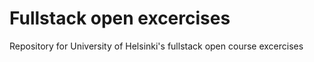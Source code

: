 # Fullstack open excercises

Repository for University of Helsinki's fullstack open course excercises
